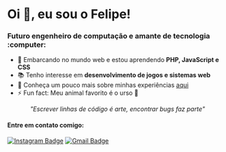 <h1>Oi 👋, eu sou o Felipe!</h1>
<h3>Futuro engenheiro de computação e amante de tecnologia :computer:</h3>

- 🌱 Embarcando no mundo web e estou aprendendo **PHP, JavaScript e CSS**
- 📚 Tenho interesse em **desenvolvimento de jogos e sistemas web**
- 📄 Conheça um pouco mais sobre minhas experiências [aqui](http://lattes.cnpq.br/3764720929868377)
- ⚡ Fun fact: Meu animal favorito é o urso 🐻

<p align="center"><em>"Escrever linhas de código é arte, encontrar bugs faz parte"</em></p>

<!--<hr><h4>Estudando cada dia mais pra deixar de ser 'Javeiro'</h4>-->
<!--[![Top Langs](https://github-readme-stats.vercel.app/api/top-langs/?username=FelipeJBarros)](https://github.com/anuraghazra/github-readme-stats)-->

<h4>Entre em contato comigo:</h4>

[![Instagram Badge](https://img.shields.io/badge/-belipefarros-2980B9?style=flat-square&labelColor=2980B9&logo=Instagram&logoColor=white&link=https://www.instagram.com/belipefarros/)](https://www.instagram.com/belipefarros/)
[![Gmail Badge](https://img.shields.io/badge/-felipebarros.engh@gmail.com-2980B9?style=flat-square&logo=Gmail&logoColor=white&link=mailto:felipebarros.engh@gmail.com)](mailto:felipebarros.engh@gmail.com)
